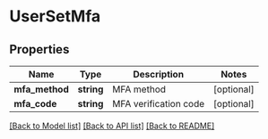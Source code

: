 # UserSetMfa

## Properties
 Name           | Type       | Description           | Notes      
----------------|------------|-----------------------|------------
 **mfa_method** | **string** | MFA method            | [optional] 
 **mfa_code**   | **string** | MFA verification code | [optional] 

[[Back to Model list]](../../README.md#documentation-for-models) [[Back to API list]](../../README.md#documentation-for-api-endpoints) [[Back to README]](../../README.md)

